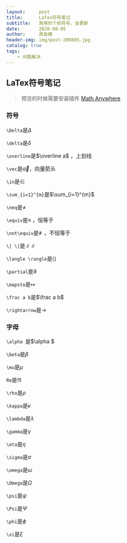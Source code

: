```yaml
---
layout:     post
title:      LaTex符号笔记
subtitle:   常用的个别符号，会更新
date:       2020-08-05
author:     周自横
header-img: img/post-200805.jpg
catalog: true
tags:
    - 问题解决
---
```


## LaTex符号笔记

> 预览的时候需要安装插件 [Math Anywhere](https://chrome.google.com/webstore/detail/math-anywhere/gebhifiddmaaeecbaiemfpejghjdjmhc/related?hl=en)

### 符号

`\Delta`是$\Delta$

`\delta`是$\delta$

`\overline`是$\overline a$ ，上划线

`\vec`是$\vec a$，向量箭头

`\in`是$\in$

`\sum_{i=1}^{m}`是$\sum_{i=1}^{m}$

`\neq`是$\neq$

`\equiv`是$\equiv$ ，恒等于

`\not\equiv`是$\not\equiv$，不恒等于

`\| \|`是$\| \|$

`\langle \rangle`是$\langle \rangle$

`\partial`是$\partial$

`\mapsto`是$\mapsto$

`\frac a b`是$\frac a b$

`\rightarrow`是$\rightarrow$

### 字母

`\alpha `是$\alpha $

`\beta`是$\beta$

`\mu`是$\mu$

`Re`是$\Re$

`\rho`是$\rho$

`\kappa`是$\kappa$

`\lambda`是$\lambda$

`\gamma`是$\gamma$

`\eta`是$\eta$

`\sigma`是$\sigma$

`\omega`是$\omega$

`\Omega`是$\Omega$

`\psi`是$\psi$

`\Psi`是$\Psi$

`\phi`是$\phi$

`\xi`是$\xi$